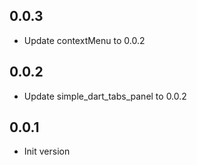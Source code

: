 ## 0.0.3

- Update contextMenu to 0.0.2

## 0.0.2

- Update simple_dart_tabs_panel to 0.0.2

## 0.0.1

- Init version